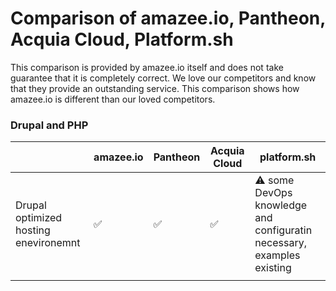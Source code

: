 # Comparison of amazee.io, Pantheon, Acquia Cloud, Platform.sh

This comparison is provided by amazee.io itself and does not take guarantee that it is completely correct. We love our competitors and know that they provide an outstanding service. This comparison shows how amazee.io is different than our loved competitors.

### Drupal and PHP

|  | amazee.io | Pantheon | Acquia Cloud | platform.sh |
| --- | --- | --- | --- | --- |
| Drupal optimized hosting enevironemnt | ✅ | ✅ | ✅ | ⚠️ some DevOps knowledge and configuratin necessary, examples existing |
|  |  |  |  |  |

